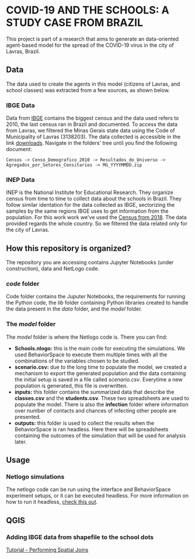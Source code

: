 # COVID-19 AND THE SCHOOLS: A STUDY CASE FROM BRAZIL


This project is part of a research that aims to generate an data-oriented agent-based model for the spread of the COVID-19 virus in the city of Lavras, Brazil. 

## Data

The data used to create the agents in this model (citizens of Lavras, and school classes) was extracted from a few sources, as shown below.

### IBGE Data

Data from [IBGE](https://www.ibge.gov.br) contains the biggest census and the data used refers to 2010, the last census ran in Brazil and documented. To access the data from Lavras, we filtered the Minas Gerais state data using the Code of Municipality of Lavras (3138203). The data collected is accessible in the link [downloads](https://www.ibge.gov.br/estatisticas/downloads-estatisticas.html). Navigate in the folders' tree until you find the following document:  

```
Censos -> Censo_Demografico_2010 -> Resultados_do_Universo -> Agregados_por_Setores_Censitarios -> MG_YYYYMMDD.zip
```

### INEP Data

INEP is the National Institute for Educational Research. They organize census from time to time to collect data about the schools in Brazil. They follow similar identation for the data collected as IBGE, sectorizing the samples by the same regions IBGE uses to get information from the population. For this work work we've used the [Census from 2018](http://portal.inep.gov.br/web/guest/microdados#). The data provided regards the whole country. So we filtered the data related only for the city of Lavras.


## How this repository is organized?

The repository you are accessing contains Jupyter Notebooks (under construction), data and NetLogo code.

### *code* folder

Code folder contains the Juputer Notebooks, the requirements for running the Python code, the *lib* folder containing Python libraries created to handle the data present in the *data* folder, and the *model* folder.

### The *model* folder 

The *model* folder is where the Netlogo code is. There you can find:

* **Schools.nlogo:** this is the main code for executing the simulations. We used BehaviorSpace to execute them multiple times with all the combinations of the variables chosen to be studied.
* **scenario.csv:** due to the long time to populate the model, we created a mechanism to export the generated population and the data containing the initial setup is saved in a file called *scenario.csv*. Everytime a new population is generated, this file is overwritten.
* **inputs:** this folder contains the summarized data that describe the **classes.csv** and the **students.csv**. These two spreadsheets are used to populate the model. There is also the **infection** folder where information over number of contacts and chances of infecting other people are presented.
* **outputs:** this folder is used to collect the results when the BehaviorSpace is ran headless. Here there will be spreadsheets containing the outcomes of the simulation that will be used for analysis later.

## Usage

### Netlogo simulations

The netlogo code can be run using the interface and BehaviorSpace experiment setups, or it can be executed headless. For more information on how to run it headless, [check this out](https://ccl.northwestern.edu/netlogo/docs/behaviorspace.html).

## QGIS

### Adding IBGE data from shapefile to the school dots

[Tutorial - Performing Spatial Joins](https://www.qgistutorials.com/en/docs/performing_spatial_joins.html)